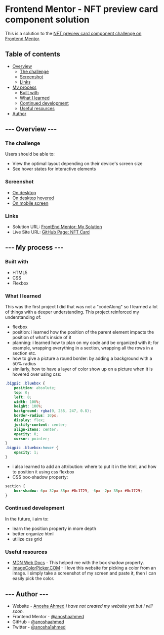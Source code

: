 # Frontend Mentor - NFT preview card component solution
This is a solution to the [NFT preview card component challenge on Frontend Mentor](https://www.frontendmentor.io/challenges/nft-preview-card-component-SbdUL_w0U).

## Table of contents

- [Overview](#overview)
  - [The challenge](#the-challenge)
  - [Screenshot](#screenshot)
  - [Links](#links)
- [My process](#my-process)
  - [Built with](#built-with)
  - [What I learned](#what-i-learned)
  - [Continued development](#continued-development)
  - [Useful resources](#useful-resources)
- [Author](#author)



## --- Overview ---

### The challenge
Users should be able to:
- View the optimal layout depending on their device's screen size
- See hover states for interactive elements

### Screenshot
- [On desktop](solution-screenshots/desktop_screenshot.jpg)
- [On desktop hovered](solution-screenshots/desktop_focused_screenshot.jpg)
- [On mobile screen](solution-screenshots/mobile_screenshot.jpg)

### Links
- Solution URL: [FrontEnd Mentor: My Solution](https://www.frontendmentor.io/solutions/nft-card-component-solution-using-flexbox-F8Dt9QZse)
- Live Site URL: [GitHub Page: NFT Card](https://anoshaahmed.github.io/nft-card/)


## --- My process ---

### Built with
- HTML5
- CSS
- Flexbox

### What I learned
This was the first project I did that was not a "codeAlong" so I learned a lot of things with a deeper understanding. This project reinforced my understanding of:
- flexbox
- position: i learned how the position of the parent element impacts the position of what's inside of it
- planning: i learned how to plan on my code and be organized with it; for example, wrapping everything in a section, wrapping all the rows in a section etc.
- how to give a picture a round border: by adding a background with a 50% radius
- similarly, how to have a layer of color show up on a picture when it is hovered over using css:
```css
.bigpic .bluebox {
    position: absolute;
    top: 0;
    left: 0;
    width: 100%;
    height: 100%;
    background: rgba(0, 255, 247, 0.8);
    border-radius: 10px;
    display: flex;
    justify-content: center;
    align-items: center;
    opacity: 0;
    cursor: pointer;
}
.bigpic .bluebox:hover {
    opacity: 1;
}
```
- i also learned to add an attribution: where to put it in the html, and how to position it using css flexbox
- CSS box-shadow property:
```css
section {
    box-shadow: 6px 32px 35px #0c1729, -6px -2px 35px #0c1729;
}
```

### Continued development
In the future, i aim to:
- learn the position property in more depth
- better organize html
- utilize css grid

### Useful resources
- [MDN Web Docs](https://developer.mozilla.org/en-US/docs/Web/CSS/box-shadow) - This helped me with the box shadow property.
- [ImageColorPicker.COM](https://imagecolorpicker.com/) - I love this website for picking a color from an image. I simply take a screenshot of my screen and paste it, then I can easily pick the color.


## --- Author ---
- Website - [Anosha Ahmed](https://www.anoshaahmed.com) *i have not created my website yet but i will soon.*
- Frontend Mentor - [@anoshaahmed](https://www.frontendmentor.io/profile/anoshaahmed)
- GitHub - [@anoshaahmed](https://github.com/anoshaahmed)
- Twitter - [@anosha1ahmed](https://www.twitter.com/anosha1ahmed)
